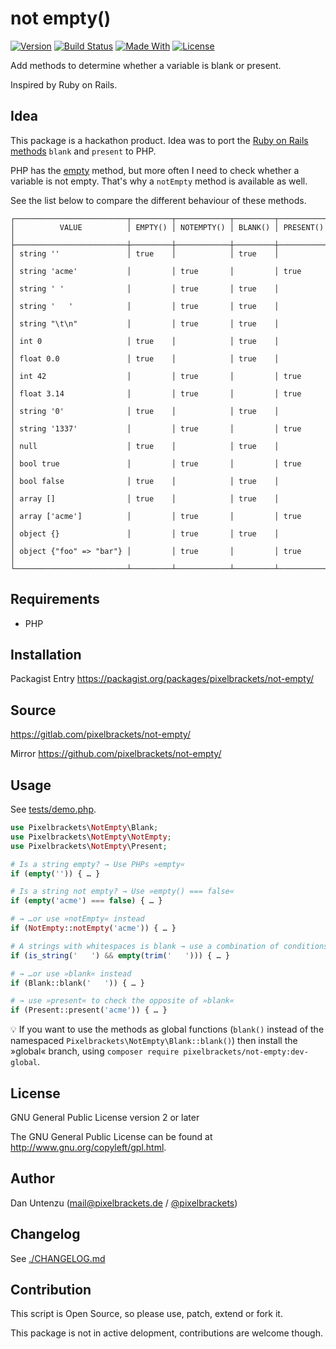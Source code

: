 # not empty()

[![Version](https://img.shields.io/packagist/v/pixelbrackets/not-empty.svg?style=flat-square)](https://packagist.org/packages/pixelbrackets/not-empty/)
[![Build Status](https://img.shields.io/gitlab/pipeline/pixelbrackets/not-empty?style=flat-square)](https://gitlab.com/pixelbrackets/not-empty/pipelines)
[![Made With](https://img.shields.io/badge/made_with-php-blue?style=flat-square)](https://gitlab.com/pixelbrackets/not-empty#requirements)
[![License](https://img.shields.io/badge/license-gpl--2.0--or--later-blue.svg?style=flat-square)](https://spdx.org/licenses/GPL-2.0-or-later.html)

Add methods to determine whether a variable is blank or present.

Inspired by Ruby on Rails.

## Idea

This package is a hackathon product. Idea was to port the
[Ruby on Rails methods](https://blog.appsignal.com/2018/09/11/differences-between-nil-empty-blank-and-present.html)
`blank` and `present` to PHP.

PHP has the [empty](https://www.php.net/manual/en/function.empty.php) method,
but more often I need to check whether  a variable is not empty.
That's why  a `notEmpty` method is available as well.

See the list below to compare the different behaviour of these methods.

```
┌─────────────────────────┬─────────┬────────────┬─────────┬───────────┐
│          VALUE          │ EMPTY() │ NOTEMPTY() │ BLANK() │ PRESENT() │
├─────────────────────────┼─────────┼────────────┼─────────┼───────────┤
│ string ''               │ true    │            │ true    │           │
│ string 'acme'           │         │ true       │         │ true      │
│ string ' '              │         │ true       │ true    │           │
│ string '   '            │         │ true       │ true    │           │
│ string "\t\n"           │         │ true       │ true    │           │
│ int 0                   │ true    │            │ true    │           │
│ float 0.0               │ true    │            │ true    │           │
│ int 42                  │         │ true       │         │ true      │
│ float 3.14              │         │ true       │         │ true      │
│ string '0'              │ true    │            │ true    │           │
│ string '1337'           │         │ true       │         │ true      │
│ null                    │ true    │            │ true    │           │
│ bool true               │         │ true       │         │ true      │
│ bool false              │ true    │            │ true    │           │
│ array []                │ true    │            │ true    │           │
│ array ['acme']          │         │ true       │         │ true      │
│ object {}               │         │ true       │ true    │           │
│ object {"foo" => "bar"} │         │ true       │         │ true      │
└─────────────────────────┴─────────┴────────────┴─────────┴───────────┘
```

## Requirements

- PHP

## Installation

Packagist Entry https://packagist.org/packages/pixelbrackets/not-empty/

## Source

https://gitlab.com/pixelbrackets/not-empty/

Mirror https://github.com/pixelbrackets/not-empty/

## Usage

See [tests/demo.php](./tests/demo.php).

```php
use Pixelbrackets\NotEmpty\Blank;
use Pixelbrackets\NotEmpty\NotEmpty;
use Pixelbrackets\NotEmpty\Present;

# Is a string empty? → Use PHPs »empty«
if (empty('')) { … }

# Is a string not empty? → Use »empty() === false«
if (empty('acme') === false) { … }

# → …or use »notEmpty« instead
if (NotEmpty::notEmpty('acme')) { … }

# A strings with whitespaces is blank → use a combination of conditions
if (is_string('   ') && empty(trim('   '))) { … }

# → …or use »blank« instead
if (Blank::blank('   ')) { … }

# → use »present« to check the opposite of »blank«
if (Present::present('acme')) { … }
```

💡 If you want to use the methods as global functions (`blank()` instead of
the namespaced `Pixelbrackets\NotEmpty\Blank::blank()`) then install the
»global« branch, using `composer require pixelbrackets/not-empty:dev-global`.

## License

GNU General Public License version 2 or later

The GNU General Public License can be found at http://www.gnu.org/copyleft/gpl.html.

## Author

Dan Untenzu (<mail@pixelbrackets.de> / [@pixelbrackets](https://pixelbrackets.de))

## Changelog

See [./CHANGELOG.md](CHANGELOG.md)

## Contribution

This script is Open Source, so please use, patch, extend or fork it.

This package is not in active delopment, contributions are welcome though.
